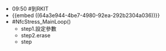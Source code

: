 - 09:50 #到RKIT
- {{embed ((64a3e944-4be7-4980-92ea-292b2304a036))}}
- #NfcStress_MainLoop()
	- step1.設定參數
	- step2.erase
	- step